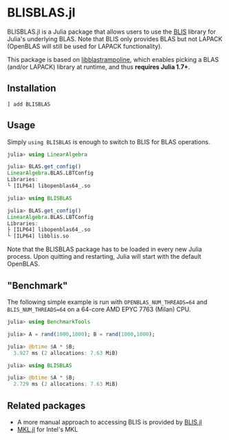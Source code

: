# BLISBLAS.jl

BLISBLAS.jl is a Julia package that allows users to use the [BLIS](https://github.com/flame/blis) library for Julia's underlying BLAS. Note that BLIS only provides BLAS but not LAPACK (OpenBLAS will still be used for LAPACK functionality).

This package is based on [libblastrampoline](https://github.com/JuliaLinearAlgebra/libblastrampoline), which enables picking a BLAS (and/or LAPACK) library at runtime, and thus **requires Julia 1.7+**.

## Installation

```
] add BLISBLAS
```

## Usage

Simply `using BLISBLAS` is enough to switch to BLIS for BLAS operations.

```julia
julia> using LinearAlgebra

julia> BLAS.get_config()
LinearAlgebra.BLAS.LBTConfig
Libraries: 
└ [ILP64] libopenblas64_.so

julia> using BLISBLAS

julia> BLAS.get_config()
LinearAlgebra.BLAS.LBTConfig
Libraries: 
├ [ILP64] libopenblas64_.so
└ [ILP64] libblis.so
```

Note that the BLISBLAS package has to be loaded in every new Julia process. Upon quitting and restarting, Julia will start with the default OpenBLAS.

## "Benchmark"
The following simple example is run with `OPENBLAS_NUM_THREADS=64` and `BLIS_NUM_THREADS=64` on a 64-core AMD EPYC 7763 (Milan) CPU.

```julia
julia> using BenchmarkTools

julia> A = rand(1000,1000); B = rand(1000,1000);

julia> @btime $A * $B;
  3.927 ms (2 allocations: 7.63 MiB)

julia> using BLISBLAS

julia> @btime $A * $B;
  2.729 ms (2 allocations: 7.63 MiB)
```

## Related packages

* A more manual approach to accessing BLIS is provided by [BLIS.jl](https://github.com/JuliaLinearAlgebra/BLIS.jl)
* [MKL.jl](https://github.com/JuliaLinearAlgebra/MKL.jl) for Intel's MKL
